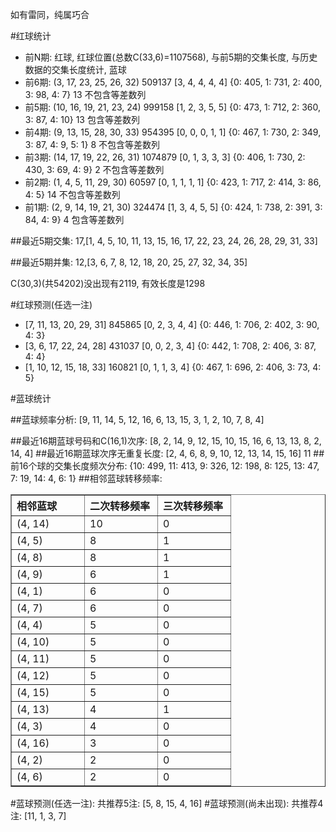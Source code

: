 <!-- 
.. title: 双色球2014055期(2014-05-18)数据分析报告
.. slug: slott-2014055-2014-05-18-report
.. date: 2014-05-19 08:00:00 UTC+08:00
.. tags: Lottery
.. link: 
.. description: 
.. type: text
-->

如有雷同，纯属巧合

<!-- TEASER_END-->

#红球统计

- 前N期: 红球, 红球位置(总数C(33,6)=1107568), 与前5期的交集长度, 与历史数据的交集长度统计, 蓝球
- 前6期: (3, 17, 23, 25, 26, 32) 509137 [3, 4, 4, 4, 4] {0: 405, 1: 731, 2: 400, 3: 98, 4: 7} 13 不包含等差数列
- 前5期: (10, 16, 19, 21, 23, 24) 999158 [1, 2, 3, 5, 5] {0: 473, 1: 712, 2: 360, 3: 87, 4: 10} 13 包含等差数列
- 前4期: (9, 13, 15, 28, 30, 33) 954395 [0, 0, 0, 1, 1] {0: 467, 1: 730, 2: 349, 3: 87, 4: 9, 5: 1} 8 不包含等差数列
- 前3期: (14, 17, 19, 22, 26, 31) 1074879 [0, 1, 3, 3, 3] {0: 406, 1: 730, 2: 430, 3: 69, 4: 9} 2 不包含等差数列
- 前2期: (1, 4, 5, 11, 29, 30) 60597 [0, 1, 1, 1, 1] {0: 423, 1: 717, 2: 414, 3: 86, 4: 5} 14 不包含等差数列
- 前1期: (2, 9, 14, 19, 21, 30) 324474 [1, 3, 4, 5, 5] {0: 424, 1: 738, 2: 391, 3: 84, 4: 9} 4 包含等差数列

##最近5期交集:
17,[1, 4, 5, 10, 11, 13, 15, 16, 17, 22, 23, 24, 26, 28, 29, 31, 33]

##最近5期并集:
12,[3, 6, 7, 8, 12, 18, 20, 25, 27, 32, 34, 35]

C(30,3)(共54202)没出现有2119, 
有效长度是1298

#红球预测(任选一注)

- [7, 11, 13, 20, 29, 31] 845865 [0, 2, 3, 4, 4] {0: 446, 1: 706, 2: 402, 3: 90, 4: 3}
- [3, 6, 17, 22, 24, 28] 431037 [0, 0, 2, 3, 4] {0: 442, 1: 708, 2: 406, 3: 87, 4: 4}
- [1, 10, 12, 15, 18, 33] 160821 [0, 1, 1, 3, 4] {0: 467, 1: 696, 2: 406, 3: 73, 4: 5}

#蓝球统计

##蓝球频率分析:
[9, 11, 14, 5, 12, 16, 6, 13, 15, 3, 1, 2, 10, 7, 8, 4]

##最近16期蓝球号码和C(16,1)次序:
[8, 2, 14, 9, 12, 15, 10, 15, 16, 6, 13, 13, 8, 2, 14, 4]
##最近16期蓝球次序无重复长度:
[2, 4, 6, 8, 9, 10, 12, 13, 14, 15, 16] 11
##前16个球的交集长度频次分布:
{10: 499, 11: 413, 9: 326, 12: 198, 8: 125, 13: 47, 7: 19, 14: 4, 6: 1}
##相邻蓝球转移频率:
<table border="1" class="table table-striped dataframe">
  <thead>
    <tr style="text-align: left;">
      <th style="min-width: 100px;">相邻蓝球</th>
      <th style="min-width: 100px;">二次转移频率</th>
      <th style="min-width: 100px;">三次转移频率</th>
    </tr>
  </thead>
  <tbody>
    <tr>
      <td> (4, 14)</td>
      <td> 10</td>
      <td> 0</td>
    </tr>
    <tr>
      <td>  (4, 5)</td>
      <td>  8</td>
      <td> 1</td>
    </tr>
    <tr>
      <td>  (4, 8)</td>
      <td>  8</td>
      <td> 1</td>
    </tr>
    <tr>
      <td>  (4, 9)</td>
      <td>  6</td>
      <td> 1</td>
    </tr>
    <tr>
      <td>  (4, 1)</td>
      <td>  6</td>
      <td> 0</td>
    </tr>
    <tr>
      <td>  (4, 7)</td>
      <td>  6</td>
      <td> 0</td>
    </tr>
    <tr>
      <td>  (4, 4)</td>
      <td>  5</td>
      <td> 0</td>
    </tr>
    <tr>
      <td> (4, 10)</td>
      <td>  5</td>
      <td> 0</td>
    </tr>
    <tr>
      <td> (4, 11)</td>
      <td>  5</td>
      <td> 0</td>
    </tr>
    <tr>
      <td> (4, 12)</td>
      <td>  5</td>
      <td> 0</td>
    </tr>
    <tr>
      <td> (4, 15)</td>
      <td>  5</td>
      <td> 0</td>
    </tr>
    <tr>
      <td> (4, 13)</td>
      <td>  4</td>
      <td> 1</td>
    </tr>
    <tr>
      <td>  (4, 3)</td>
      <td>  4</td>
      <td> 0</td>
    </tr>
    <tr>
      <td> (4, 16)</td>
      <td>  3</td>
      <td> 0</td>
    </tr>
    <tr>
      <td>  (4, 2)</td>
      <td>  2</td>
      <td> 0</td>
    </tr>
    <tr>
      <td>  (4, 6)</td>
      <td>  2</td>
      <td> 0</td>
    </tr>
  </tbody>
</table>
#蓝球预测(任选一注):
共推荐5注: [5, 8, 15, 4, 16]
#蓝球预测(尚未出现):
共推荐4注: [11, 1, 3, 7]

